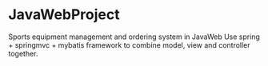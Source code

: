 # JavaWebProject
Sports equipment management and ordering system in JavaWeb
Use spring + springmvc + mybatis framework to combine model, view and controller together. 

